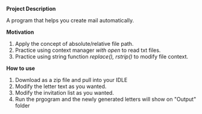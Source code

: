 **Project Description**

A program that helps you create mail automatically.


**Motivation**

1. Apply the concept of absolute/relative file path.
2. Practice using context manager *with open* to read txt files.
3. Practice using string function *replace(), rstrip()* to modify file context.

**How to use**
1. Download as a zip file and pull into your IDLE
2. Modify the letter text as you wanted.
3. Modify the invitation list as you wanted.
4. Run the prgogram and the newly generated letters will show on "Output" folder
